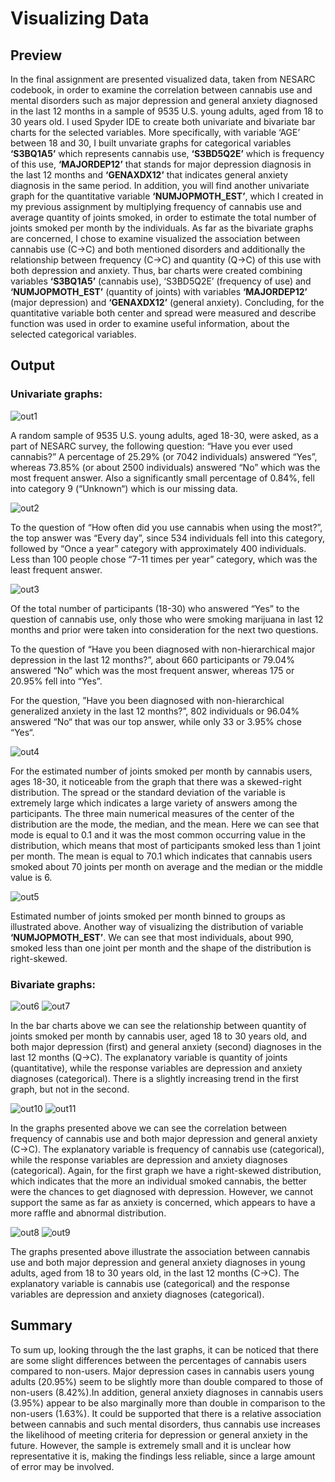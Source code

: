 # Visualizing Data

## Preview
In the final assignment are presented visualized data, taken from NESARC codebook, in order to examine the correlation between cannabis use and mental disorders such as major depression and general anxiety diagnosed in the last 12 months in a sample of  9535 U.S. young adults, aged from 18 to 30 years old. I used Spyder IDE to create both univariate and bivariate bar charts for the selected variables. More specifically, with variable ‘AGE’ between 18 and 30, I built unvariate graphs for categorical variables **‘S3BQ1A5’** which represents cannabis use, **‘S3BD5Q2E’**  which is frequency of this use, **‘MAJORDEP12’** that stands for major depression diagnosis in the last 12 months and **‘GENAXDX12’** that indicates general anxiety diagnosis in the same period. In addition, you will find another univariate graph for the quantitative variable  **‘NUMJOPMOTH_EST’**, which I created in my previous assignment by multiplying frequency of cannabis use and average quantity of joints smoked, in order to estimate the total number of joints smoked per month by the individuals. As far as the bivariate graphs are concerned, I chose to examine visualized the association between cannabis use (C->C) and both mentioned disorders and additionally the relationship between frequency (C->C) and quantity (Q->C) of this use with both depression and anxiety. Thus, bar charts were created combining variables  **‘S3BQ1A5’** (cannabis use), ‘S3BD5Q2E’ (frequency of use) and **‘NUMJOPMOTH_EST’** (quantity of joints) with variables **‘MAJORDEP12’** (major depression) and  **‘GENAXDX12’** (general anxiety). Concluding, for the quantitative variable both center and spread were measured and describe function was used in order to examine useful information, about the selected categorical variables.

## Output

### Univariate graphs:
![out1](https://github.com/Gkontopodis/Data-Management-Visualization/blob/master/Assignment%20Week%204/Graphs%20-%20Screenshots/out1.png)

A random sample of 9535 U.S. young adults, aged 18-30, were asked, as a part of NESARC survey, the following question: “Have you ever used cannabis?” A percentage of 25.29% (or 7042 individuals) answered “Yes”, whereas 73.85% (or about 2500 individuals) answered “No” which was the most frequent answer. Also a significantly small percentage of 0.84%, fell into category 9 (“Unknown“) which is our missing data.

![out2](https://github.com/Gkontopodis/Data-Management-Visualization/blob/master/Assignment%20Week%204/Graphs%20-%20Screenshots/out2.png)

To the question of “How often did you use cannabis when using the most?”, the top answer was “Every day”, since 534 individuals fell into this category, followed by “Once a year” category with approximately 400 individuals. Less than 100 people chose “7-11 times per year” category, which was the least frequent answer.

![out3](https://github.com/Gkontopodis/Data-Management-Visualization/blob/master/Assignment%20Week%204/Graphs%20-%20Screenshots/out3.png)

Of the total number of participants (18-30) who answered “Yes” to the question of cannabis use, only those who were smoking marijuana in last 12 months and prior were taken into consideration for the next two questions. 

To the question of “Have you been diagnosed with non-hierarchical major depression in the last 12 months?”, about 660 participants or 79.04% answered “No” which was the most frequent answer, whereas 175 or 20.95% fell into “Yes”.

For the question, ”Have you been diagnosed with non-hierarchical generalized anxiety in the last 12 months?”, 802 individuals or 96.04% answered “No“ that was our top answer, while only 33 or 3.95% chose “Yes“.

![out4](https://github.com/Gkontopodis/Data-Management-Visualization/blob/master/Assignment%20Week%204/Graphs%20-%20Screenshots/out4.png)

For the estimated number of joints smoked per month by cannabis users, ages 18-30, it noticeable from the graph that there was a skewed-right distribution. The spread or the standard deviation of the variable is extremely large which indicates a large variety of answers among the participants. The three main numerical measures of the center of the distribution are the mode, the median, and the mean. Here we can see that mode is equal to 0.1 and it was the most common occurring value in the distribution, which means that most of participants smoked less than 1 joint per month. The mean is equal to 70.1 which indicates that cannabis users smoked about 70 joints per month on average and the median or the middle value is 6.

![out5](https://github.com/Gkontopodis/Data-Management-Visualization/blob/master/Assignment%20Week%204/Graphs%20-%20Screenshots/out5.png)

Estimated number of joints smoked per month binned to groups as illustrated above. Another way of visualizing the distribution of variable **‘NUMJOPMOTH_EST’**. We can see that most individuals, about 990, smoked less than one joint per month and the shape of the distribution is right-skewed.

### Bivariate graphs:
![out6](https://github.com/Gkontopodis/Data-Management-Visualization/blob/master/Assignment%20Week%204/Graphs%20-%20Screenshots/out6.png)
![out7](https://github.com/Gkontopodis/Data-Management-Visualization/blob/master/Assignment%20Week%204/Graphs%20-%20Screenshots/out7.png)

In the bar charts above we can see the relationship between quantity of joints smoked per month by cannabis user, aged 18 to 30 years old, and both major depression (first) and general anxiety (second) diagnoses in the last 12 months (Q->C). The explanatory variable is quantity of joints (quantitative), while the response variables are depression and anxiety diagnoses (categorical). There is a slightly increasing trend in the first graph, but not in the second.

![out10](https://github.com/Gkontopodis/Data-Management-Visualization/blob/master/Assignment%20Week%204/Graphs%20-%20Screenshots/out10.png)
![out11](https://github.com/Gkontopodis/Data-Management-Visualization/blob/master/Assignment%20Week%204/Graphs%20-%20Screenshots/out11.png)

In the graphs presented above we can see the correlation between frequency of cannabis use and both major depression and general anxiety (C->C). The explanatory variable is frequency of cannabis use (categorical), while the response variables are depression and anxiety diagnoses (categorical). Again, for the first graph we have a right-skewed distribution, which indicates that the more an individual smoked cannabis, the better were the chances to get diagnosed with depression. However, we cannot support the same as far as anxiety is concerned, which appears to have a more raffle and abnormal distribution. 

![out8](https://github.com/Gkontopodis/Data-Management-Visualization/blob/master/Assignment%20Week%204/Graphs%20-%20Screenshots/out8.png)
![out9](https://github.com/Gkontopodis/Data-Management-Visualization/blob/master/Assignment%20Week%204/Graphs%20-%20Screenshots/out9.png)

The graphs presented above illustrate the association between cannabis use and both major depression and general anxiety diagnoses in young adults, aged from 18 to 30 years old, in the last 12 months (C->C). The explanatory variable is cannabis use (categorical) and the response variables are depression and anxiety diagnoses (categorical).

## Summary
To sum up, looking through the the last graphs, it can be noticed that there are some slight differences between the percentages of cannabis users compared to non-users. Major depression cases in cannabis users young adults (20.95%) seem to be slightly more than double compared to those of non-users (8.42%).In addition, general anxiety diagnoses in cannabis users (3.95%) appear to be also marginally more than double in comparison to the non-users (1.63%). It could be supported that there is a relative association between cannabis and such mental disorders, thus cannabis use increases the likelihood of meeting criteria for depression or general anxiety in the future. However, the sample is extremely small and it is unclear how representative it is, making the findings less reliable, since a large amount of error may be involved. 
